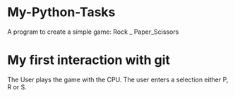 # My-Python-Tasks
A program to create a simple game: Rock _ Paper_Scissors

# My first interaction with git
The User plays the game with the CPU.
The user enters a selection either P, R or S.

